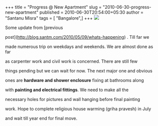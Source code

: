 +++
title = "Progress @ New Apartment"
slug = "2010-06-30-progress-new-apartment"
published = 2010-06-30T20:54:00+05:30
author = "Santanu Misra"
tags = [ "Bangalore",]
+++
[![](../images/thumbnails/2010-06-30-progress-new-apartment-godrej-june-10.jpg)](../images/2010-06-30-progress-new-apartment-godrej-june-10.jpg)



Some update from [previous

post](http://blog.santm.com/2010/05/09/whats-happening) . Till far we

made numerous trip on weekdays and weekends. We are almost done as far

as carpenter work and civil work is concerned. There are still few

things pending but we can wait for now. The next major one and obvious

ones are **hardware and shower enclosure** fixing at bathrooms along

with **painting and electrical fittings**. We need to make all the

necessary holes for pictures and wall hanging before final painting

work. Hope to complete religious house warming (griha pravesh) in July

and wait till year end for final move.
